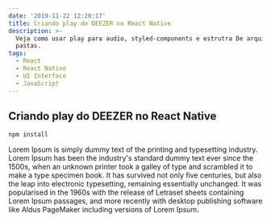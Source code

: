 ```yaml
---
date: '2019-11-22 12:20:17'
title: Criando play do DEEZER no React Native
description: >-
  Veja como usar play para audio, styled-components e estrutra De arquivos e
  pastas.
tags:
  - React
  - React Native
  - UI Interface
  - JavaScript
---
```

## Criando play do DEEZER no React Native
`npm install`

Lorem Ipsum is simply dummy text of the printing and typesetting industry. Lorem Ipsum has been the industry's standard dummy text ever since the 1500s, when an unknown printer took a galley of type and scrambled it to make a type specimen book. It has survived not only five centuries, but also the leap into electronic typesetting, remaining essentially unchanged. It was popularised in the 1960s with the release of Letraset sheets containing Lorem Ipsum passages, and more recently with desktop publishing software like Aldus PageMaker including versions of Lorem Ipsum.
